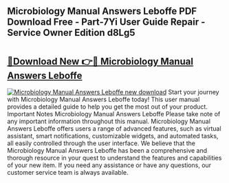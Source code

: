 ## Microbiology Manual Answers Leboffe PDF Download Free - Part-7Yi User Guide Repair - Service Owner Edition d8Lg5

# <h2><a href="http://bc75834.oget.top/?id=Microbiology+Manual+Answers+Leboffe">🔗Download New 👉🔴 Microbiology Manual Answers Leboffe</a></h2>

[![Microbiology Manual Answers Leboffe new download](https://i.imgur.com/5g1atiW.png)](http://bc75834.oget.top/?id=Microbiology+Manual+Answers+Leboffe)
Start your journey with Microbiology Manual Answers Leboffe today! This user manual provides a detailed guide to help you get the most out of your product. Important Notes Microbiology Manual Answers Leboffe Please take note of any important information throughout this manual. Microbiology Manual Answers Leboffe offers users a range of advanced features, such as virtual assistant, smart notifications, customizable widgets, and automated tasks, all easily controlled through the user interface. We believe that the Microbiology Manual Answers Leboffe has been a comprehensive and thorough resource in your quest to understand the features and capabilities of your new item. If you need any assistance or have any questions, our customer service team is always available.
